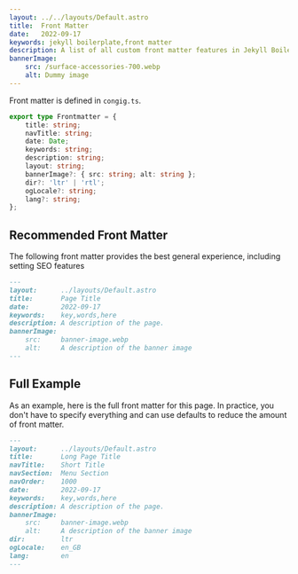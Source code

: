 ```yaml
---
layout: ../../layouts/Default.astro
title:  Front Matter
date:   2022-09-17
keywords: jekyll boilerplate,front matter
description: A list of all custom front matter features in Jekyll Boilerplate.
bannerImage:
    src: /surface-accessories-700.webp
    alt: Dummy image
---
```


Front matter is defined in `congig.ts`.

```typescript
export type Frontmatter = {
	title: string;
	navTitle: string;
	date: Date;
	keywords: string;
	description: string;
	layout: string;
	bannerImage?: { src: string; alt: string };
	dir?: 'ltr' | 'rtl';
	ogLocale?: string;
	lang?: string;
};
```


## Recommended Front Matter

The following front matter provides the best general experience, including setting SEO features


```markdown
---
layout:      ../layouts/Default.astro
title:       Page Title
date:        2022-09-17
keywords:    key,words,here
description: A description of the page.
bannerImage:
    src:     banner-image.webp
    alt:     A description of the banner image
---
```

## Full Example

As an example, here is the full front matter for this page. In practice, you don't have to specify everything and can use defaults to reduce the amount of front matter.

```markdown
---
layout:      ../layouts/Default.astro
title:       Long Page Title
navTitle:    Short Title
navSection:  Menu Section
navOrder:    1000
date:        2022-09-17
keywords:    key,words,here
description: A description of the page.
bannerImage:
    src:     banner-image.webp
    alt:     A description of the banner image
dir:         ltr
ogLocale:    en_GB
lang:        en
---
```